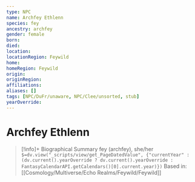 ```yaml
---
type: NPC
name: Archfey Ethlenn
species: fey
ancestry: archfey
gender: female
born: 
died: 
location: 
locationRegion: Feywild
home: 
homeRegion: Feywild
origin:
originRegion:
affiliations: 
aliases: []
tags: [NPC/DuFr/unaware, NPC/Clee/unsorted, stub]
yearOverride: 
---
```

# Archfey Ethlenn
>[!info]+ Biographical Summary
>fey (archfey), she/her
>`$=dv.view("_scripts/view/get_PageDatedValue", {"currentYear" : (dv.current().yearOverride ? dv.current().yearOverride : FantasyCalendarAPI.getCalendars()[0].current.year)})`
>Based in: [[Cosmology/Multiverse/Echo Realms/Feywild/Feywild]]
